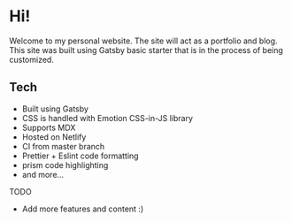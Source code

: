 # Hi!

Welcome to my personal website. The site will act as a portfolio and blog. This site was built using Gatsby basic starter that is in the process of being customized. 

## Tech

- Built using Gatsby
- CSS is handled with Emotion CSS-in-JS library
- Supports MDX
- Hosted on Netlify
- CI from master branch
- Prettier + Eslint code formatting
- prism code highlighting
- and more...

TODO
- Add more features and content :)
